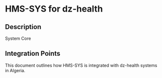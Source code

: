 # HMS-SYS for dz-health

## Description

System Core

## Integration Points

This document outlines how HMS-SYS is integrated with dz-health systems in Algeria.
